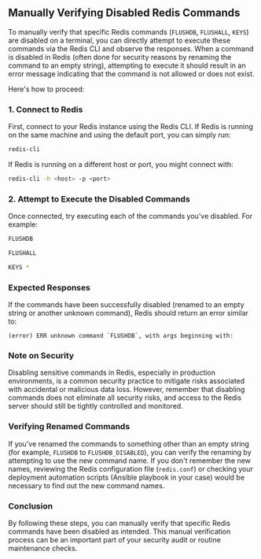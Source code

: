 ## Manually Verifying Disabled Redis Commands

To manually verify that specific Redis commands (`FLUSHDB`, `FLUSHALL`, `KEYS`) are disabled on a terminal, you can directly attempt to execute these commands via the Redis CLI and observe the responses. When a command is disabled in Redis (often done for security reasons by renaming the command to an empty string), attempting to execute it should result in an error message indicating that the command is not allowed or does not exist.

Here's how to proceed:

### 1. Connect to Redis

First, connect to your Redis instance using the Redis CLI. If Redis is running on the same machine and using the default port, you can simply run:

```sh
redis-cli
```

If Redis is running on a different host or port, you might connect with:

```sh
redis-cli -h <host> -p <port>
```

### 2. Attempt to Execute the Disabled Commands

Once connected, try executing each of the commands you've disabled. For example:

```sh
FLUSHDB
```

```sh
FLUSHALL
```

```sh
KEYS *
```

### Expected Responses

If the commands have been successfully disabled (renamed to an empty string or another unknown command), Redis should return an error similar to:

```
(error) ERR unknown command `FLUSHDB`, with args beginning with:
```

### Note on Security

Disabling sensitive commands in Redis, especially in production environments, is a common security practice to mitigate risks associated with accidental or malicious data loss. However, remember that disabling commands does not eliminate all security risks, and access to the Redis server should still be tightly controlled and monitored.

### Verifying Renamed Commands

If you've renamed the commands to something other than an empty string (for example, `FLUSHDB` to `FLUSHDB_DISABLED`), you can verify the renaming by attempting to use the new command name. If you don't remember the new names, reviewing the Redis configuration file (`redis.conf`) or checking your deployment automation scripts (Ansible playbook in your case) would be necessary to find out the new command names.

### Conclusion

By following these steps, you can manually verify that specific Redis commands have been disabled as intended. This manual verification process can be an important part of your security audit or routine maintenance checks.
